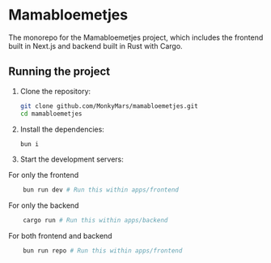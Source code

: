 # Mamabloemetjes

The monorepo for the Mamabloemetjes project, which includes the frontend built in Next.js and backend built in Rust with Cargo.

## Running the project
1. Clone the repository:
   ```bash
   git clone github.com/MonkyMars/mamabloemetjes.git
   cd mamabloemetjes
   ```

2. Install the dependencies:
   ```bash
   bun i
    ```

3. Start the development servers:

For only the frontend
```bash
    bun run dev # Run this within apps/frontend
```

For only the backend
```bash
    cargo run # Run this within apps/backend
```

For both frontend and backend
```bash
    bun run repo # Run this within apps/frontend
```
